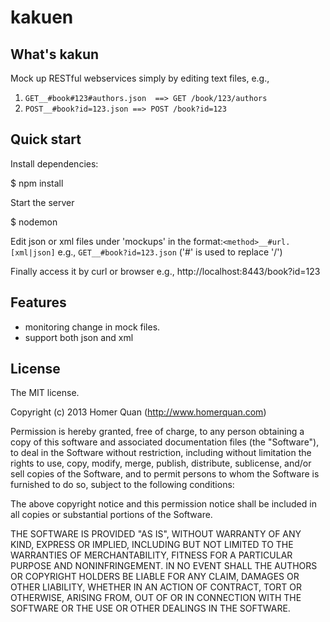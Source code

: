 kakuen
======

## What's kakun

Mock up RESTful webservices simply by editing text files, e.g., 
  1. `GET__#book#123#authors.json  ==> GET /book/123/authors`
  2. `POST__#book?id=123.json ==> POST /book?id=123`

## Quick start

Install dependencies:

   $ npm install

Start the server
 
   $ nodemon

Edit json or xml files under 'mockups' in the format:``<method>__#url.[xml|json]`` e.g., ``GET__#book?id=123.json`` ('#' is used to replace '/')

Finally access it by curl or browser e.g., http://localhost:8443/book?id=123

## Features
  
  * monitoring change in mock files.
  * support both json and xml 

## License
The MIT license.

Copyright (c) 2013 Homer Quan (http://www.homerquan.com)

Permission is hereby granted, free of charge, to any person obtaining a copy of
this software and associated documentation files (the "Software"), to deal in
the Software without restriction, including without limitation the rights to
use, copy, modify, merge, publish, distribute, sublicense, and/or sell copies
of the Software, and to permit persons to whom the Software is furnished to do
so, subject to the following conditions:

The above copyright notice and this permission notice shall be included in all
copies or substantial portions of the Software.

THE SOFTWARE IS PROVIDED "AS IS", WITHOUT WARRANTY OF ANY KIND, EXPRESS OR
IMPLIED, INCLUDING BUT NOT LIMITED TO THE WARRANTIES OF MERCHANTABILITY,
FITNESS FOR A PARTICULAR PURPOSE AND NONINFRINGEMENT. IN NO EVENT SHALL THE
AUTHORS OR COPYRIGHT HOLDERS BE LIABLE FOR ANY CLAIM, DAMAGES OR OTHER
LIABILITY, WHETHER IN AN ACTION OF CONTRACT, TORT OR OTHERWISE, ARISING FROM,
OUT OF OR IN CONNECTION WITH THE SOFTWARE OR THE USE OR OTHER DEALINGS IN THE
SOFTWARE.

